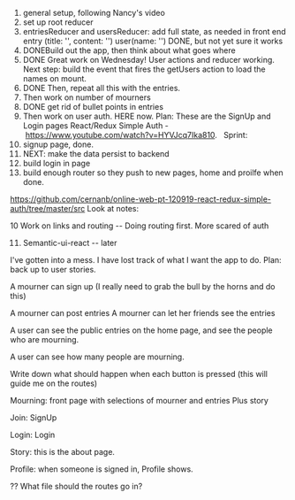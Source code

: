 1. general setup, following Nancy's video
2. set up root reducer 
3. entriesReducer and usersReducer: add full state, as needed in front end 
	entry (title: '', content: '')
	user(name: '') DONE, but not yet sure it works 
4. DONEBuild out the app, then think about what goes where 
5. DONE Great work on Wednesday! User actions and reducer working. Next step: build the event that fires the getUsers action to load the names on mount. 
6. DONE Then, repeat all this with the entries. 
7. Then work on number of mourners
8. DONE get rid of bullet points in entries
9. Then work on user auth. HERE now. Plan: These are the SignUp and Login pages 
React/Redux Simple Auth - https://www.youtube.com/watch?v=HYVJcq7Ika810.  
Sprint: 
1. signup page, done. 
2. NEXT: make the data persist to backend
3. build login in page
4. build enough router so they push to new pages, home and proilfe when done. 


https://github.com/cernanb/online-web-pt-120919-react-redux-simple-auth/tree/master/src
Look at notes: 

10 Work on links and routing 
-- Doing routing first. More scared of auth

11. Semantic-ui-react -- later 

I've gotten into a mess. I have lost track of what I want the app to do. Plan: back up to user stories. 

A mourner can sign up (I really need to grab the bull by the horns and do this)

A mourner can post entries
A mourner can let her friends see the entries 

A user can see the public entries on the home page, and see the people who are mourning. 

A user can see how many people are mourning. 

Write down what should happen when each button is pressed (this will guide me on the routes)

Mourning: front page with selections of mourner and entries Plus story 

Join: SignUp

Login: Login

Story: this is the about page. 

Profile: when someone is signed in, Profile shows. 

?? What file should the routes go in? 